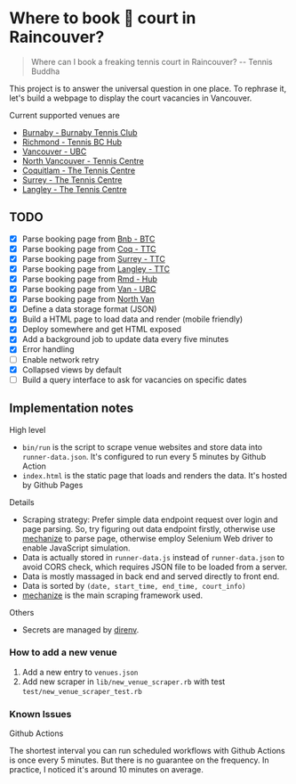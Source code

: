 # Where to book 🎾 court in Raincouver?

> Where can I book a freaking tennis court in Raincouver?
> -- Tennis Buddha

This project is to answer the universal question in one place.
To rephrase it, let's build a webpage to display the court vacancies in Vancouver.

Current supported venues are

* [Burnaby - Burnaby Tennis Club](https://www.burnabytennis.ca/burnaby/home/readPage.do?id=141)
* [Richmond - Tennis BC Hub](https://clubspark.ca/TBCHubRichmond/Booking/BookByDate)
* [Vancouver - UBC](https://recreation.ubc.ca/tennis/court-booking/)
* [North Vancouver - Tennis Centre](https://www.nvrc.ca/facilities-fields/north-vancouver-tennis-centre)
* [Coquitlam - The Tennis Centre](http://coquitlam.thetenniscentre.ca/)
* [Surrey - The Tennis Centre](https://www.thetenniscentre.ca/surrey/book-court/)
* [Langley - The Tennis Centre](https://www.thetenniscentre.ca/langley/book-court/)


## TODO

- [x] Parse booking page from [Bnb - BTC](https://www.burnabytennis.ca/burnaby/home/readPage.do?id=141)
- [x] Parse booking page from [Coq - TTC](http://coquitlam.thetenniscentre.ca/)
- [x] Parse booking page from [Surrey - TTC](https://www.thetenniscentre.ca/surrey/book-court/)
- [x] Parse booking page from [Langley - TTC](https://www.thetenniscentre.ca/langley/book-court/)
- [x] Parse booking page from [Rmd - Hub](https://clubspark.ca/TBCHubRichmond/Booking/BookByDate)
- [x] Parse booking page from [Van - UBC](https://recreation.ubc.ca/tennis/court-booking/)
- [x] Parse booking page from [North Van](https://www.nvrc.ca/facilities-fields/north-vancouver-tennis-centre)
- [x] Define a data storage format (JSON)
- [x] Build a HTML page to load data and render (mobile friendly)
- [x] Deploy somewhere and get HTML exposed
- [x] Add a background job to update data every five minutes
- [x] Error handling
- [ ] Enable network retry
- [x] Collapsed views by default
- [ ] Build a query interface to ask for vacancies on specific dates

## Implementation notes

High level

* `bin/run` is the script to scrape venue websites and store data into `runner-data.json`. It's configured to run every 5 minutes by Github Action
* `index.html` is the static page that loads and renders the data. It's hosted by Github Pages


Details

* Scraping strategy: Prefer simple data endpoint request over login and page parsing. So, try figuring out data
  endpoint firstly, otherwise use [mechanize](https://github.com/sparklemotion/mechanize) to parse page, otherwise
  employ Selenium Web driver to enable JavaScript simulation.
* Data is actually stored in `runner-data.js` instead of `runner-data.json` to avoid CORS check, which requires JSON file to be loaded from a server.
* Data is mostly massaged in back end and served directly to front end.
* Data is sorted by `(date, start_time, end_time, court_info)`
* [mechanize](https://github.com/sparklemotion/mechanize) is the main scraping framework used.

Others

* Secrets are managed by [direnv](https://github.com/direnv/direnv).

### How to add a new venue

1. Add a new entry to `venues.json`
2. Add new scraper in `lib/new_venue_scraper.rb` with test `test/new_venue_scraper_test.rb`

### Known Issues

Github Actions

The shortest interval you can run scheduled workflows with Github Actions is once every 5 minutes.
But there is no guarantee on the frequency. In practice, I noticed it's around 10 minutes on average.
